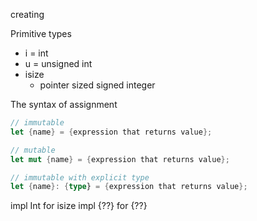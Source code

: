 
creating

Primitive types

* i = int
* u = unsigned int
* isize
    * pointer sized signed integer

The syntax of assignment

```rust
// immutable
let {name} = {expression that returns value};

// mutable
let mut {name} = {expression that returns value};

// immutable with explicit type
let {name}: {type} = {expression that returns value};

```

impl Int for isize
impl {??} for {??}
